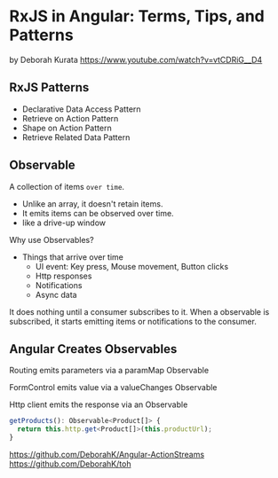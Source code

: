 # RxJS in Angular: Terms, Tips, and Patterns 

by Deborah Kurata
https://www.youtube.com/watch?v=vtCDRiG__D4

## RxJS Patterns

- Declarative Data Access Pattern
- Retrieve on Action Pattern
- Shape on Action Pattern
- Retrieve Related Data Pattern

## Observable

A collection of items `over time`.

- Unlike an array, it doesn't retain items.
- It emits items can be observed over time.
- like a drive-up window

Why use Observables?

- Things that arrive over time
  - UI event: Key press, Mouse movement, Button clicks
  - Http responses
  - Notifications
  - Async data

It does nothing until a consumer subscribes to it. When a observable is subscribed, it starts emitting items or notifications to the consumer.

## Angular Creates Observables

Routing emits parameters via a paramMap Observable

FormControl emits value via a valueChanges Observable

Http client emits the response via an Observable

```ts
getProducts(): Observable<Product[]> {
  return this.http.get<Product[]>(this.productUrl);
}
```


https://github.com/DeborahK/Angular-ActionStreams
https://github.com/DeborahK/toh
